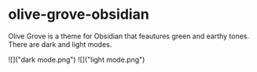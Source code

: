 # olive-grove-obsidian
Olive Grove is a theme for Obsidian that feautures green and earthy tones. There are dark and light modes.

![]("dark mode.png")
![]("light mode.png")
